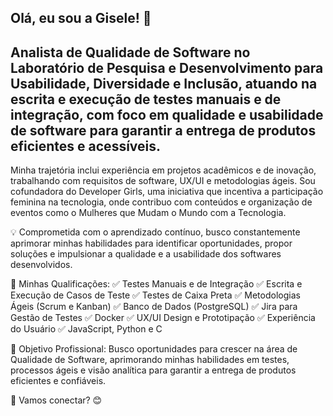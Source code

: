 ## Olá, eu sou a Gisele! 💜
## Analista de Qualidade de Software no Laboratório de Pesquisa e Desenvolvimento para Usabilidade, Diversidade e Inclusão, atuando na escrita e execução de testes manuais e de integração, com foco em qualidade e usabilidade de software para garantir a entrega de produtos eficientes e acessíveis.

Minha trajetória inclui experiência em projetos acadêmicos e de inovação, trabalhando com requisitos de software, UX/UI e metodologias ágeis. Sou cofundadora do Developer Girls, uma iniciativa que incentiva a participação feminina na tecnologia, onde contribuo com conteúdos e organização de eventos como o Mulheres que Mudam o Mundo com a Tecnologia.

💡 Comprometida com o aprendizado contínuo, busco constantemente aprimorar minhas habilidades para identificar oportunidades, propor soluções e impulsionar a qualidade e a usabilidade dos softwares desenvolvidos.

🚀 Minhas Qualificações:
✅️ Testes Manuais e de Integração
✅️ Escrita e Execução de Casos de Teste
✅️ Testes de Caixa Preta
✅️ Metodologias Ágeis (Scrum e Kanban)
✅️ Banco de Dados (PostgreSQL)
✅️ Jira para Gestão de Testes
✅️ Docker
✅️ UX/UI Design e Prototipação
✅️ Experiência do Usuário
✅️ JavaScript, Python e C

🎯 Objetivo Profissional: 
Busco oportunidades para crescer na área de Qualidade de Software, aprimorando minhas habilidades em testes, processos ágeis e visão analítica para garantir a entrega de produtos eficientes e confiáveis.

📩 Vamos conectar? 😊
<!--
**giseleumb/giseleumb** is a ✨ _special_ ✨ repository because its `README.md` (this file) appears on your GitHub profile.

Olá, eu sou a Gisele! 💜

Analista de Qualidade de Software no Laboratório de Pesquisa e Desenvolvimento para Usabilidade, Diversidade e Inclusão, atuando na escrita e execução de testes manuais e de integração, com foco em qualidade e usabilidade de software para garantir a entrega de produtos eficientes e acessíveis.

Minha trajetória inclui experiência em projetos acadêmicos e de inovação, trabalhando com requisitos de software, UX/UI e metodologias ágeis. Sou cofundadora do Developer Girls, uma iniciativa que incentiva a participação feminina na tecnologia, onde contribuo com conteúdos e organização de eventos como o Mulheres que Mudam o Mundo com a Tecnologia.

💡 Comprometida com o aprendizado contínuo, busco constantemente aprimorar minhas habilidades para identificar oportunidades, propor soluções e impulsionar a qualidade e a usabilidade dos softwares desenvolvidos.

🚀 Minhas Qualificações:
✅️ Testes Manuais e de Integração
✅️ Escrita e Execução de Casos de Teste
✅️ Testes de Caixa Preta
✅️ Metodologias Ágeis (Scrum e Kanban)
✅️ Banco de Dados (PostgreSQL)
✅️ Jira para Gestão de Testes
✅️ Docker
✅️ UX/UI Design e Prototipação
✅️ Experiência do Usuário
✅️ JavaScript, Python e C

🎯 Objetivo Profissional: 
Busco oportunidades para crescer na área de Qualidade de Software, aprimorando minhas habilidades em testes, processos ágeis e visão analítica para garantir a entrega de produtos eficientes e confiáveis.

📩 Vamos conectar? 😊
-->
